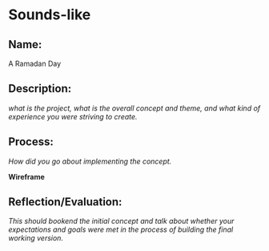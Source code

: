 # Sounds-like

## Name:
A Ramadan Day

## Description: 
*what is the project, what is the overall concept and theme, and what kind of experience you were striving to create.*


## Process: 
*How did you go about implementing the concept.*

**Wireframe**



## Reflection/Evaluation: 
*This should bookend the initial concept and talk about whether your expectations and goals were met in the process of building the final working version.*
